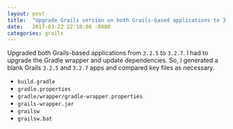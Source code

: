```yaml
---
layout: post
title:  "Upgrade Grails version on both Grails-based applications to 3.2.7"
date:   2017-03-22 22:10:00 -0800
categories: grails
---
```

Upgraded both Grails-based applications from `3.2.5` to `3.2.7`.  I had to
upgrade the Gradle wrapper and update dependencies.  So, I generated a blank
Grails `3.2.5` and `3.2.7` apps and compared key files as necessary.

* `build.gradle`
* `gradle.properties`
* `gradle/wrapper/gradle-wrapper.properties`
* `grails-wrapper.jar`
* `grailsw`
* `grailsw.bat`
